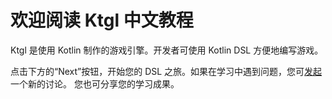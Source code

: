 # 欢迎阅读 Ktgl 中文教程

Ktgl 是使用 Kotlin 制作的游戏引擎。开发者可使用 Kotlin DSL 方便地编写游戏。

点击下方的“Next”按钮，开始您的 DSL 之旅。如果在学习中遇到问题，您可[发起](https://github.com/Over-Run/ktgl-tutorial-zh/discussions/new)一个新的讨论。
您也可分享您的学习成果。
